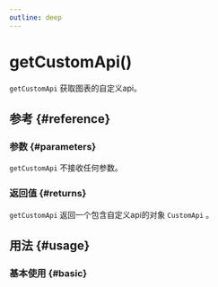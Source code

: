 ```yaml
---
outline: deep
---
```


# getCustomApi()
`getCustomApi` 获取图表的自定义api。

## 参考 {#reference}
<!--@include: @/@views/api/references/instance/getCustomApi.md-->

### 参数 {#parameters}
`getCustomApi` 不接收任何参数。

### 返回值 {#returns}
`getCustomApi` 返回一个包含自定义api的对象 `CustomApi` 。

## 用法 {#usage}
<script setup>
import GetCustomApi from '../../@views/api/samples/getCustomApi/index.vue'
</script>

### 基本使用 {#basic}
<GetCustomApi/>